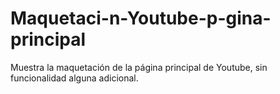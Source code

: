 # Maquetaci-n-Youtube-p-gina-principal
Muestra la maquetación de la página principal de Youtube, sin funcionalidad alguna adicional.
